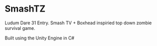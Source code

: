 # SmashTZ
Ludum Dare 31 Entry. Smash TV + Boxhead inspiried top down zombie survival game.

Built using the Unity Engine in C#
